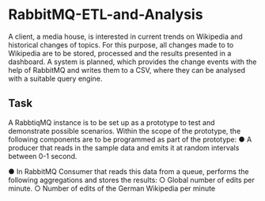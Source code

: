# RabbitMQ-ETL-and-Analysis
A client, a media house, is interested in current trends on Wikipedia and historical changes of topics. For this purpose, all 
changes made to to Wikipedia are to be stored, processed and the results
presented in a dashboard.
A system is planned, which provides the change events with the help of RabbitMQ and writes them to a CSV,
where they can be analysed with a suitable query engine.

## Task
A RabbtiqMQ instance is to be set up as a prototype to test and demonstrate possible scenarios.
Within the scope of the prototype, the following components are to be programmed as part of the prototype:
● A producer that reads in the sample data and emits it at random intervals between 0-1 second. 

● In RabbitMQ Consumer that reads this data from a queue, performs the following aggregations and stores the results:
○ Global number of edits per minute.
○ Number of edits of the German Wikipedia per minute
